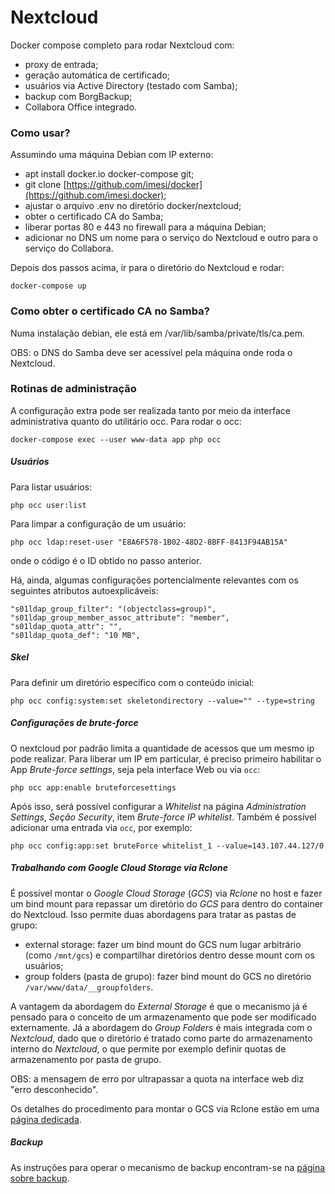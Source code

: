 # Nextcloud

Docker compose completo para rodar Nextcloud com:

  - proxy de entrada;
  - geração automática de certificado;
  - usuários via Active Directory (testado com Samba);
  - backup com BorgBackup;
  - Collabora Office integrado.

### Como usar?

Assumindo uma máquina Debian com IP externo:

  - apt install docker.io docker-compose git;
  - git clone [https://github.com/imesi/docker](https://github.com/imesi.docker);
  - ajustar o arquivo .env no diretório docker/nextcloud;
  - obter o certificado CA do Samba;
  - liberar portas 80 e 443 no firewall para a máquina Debian;
  - adicionar no DNS um nome para o serviço do Nextcloud e outro para o serviço do Collabora.

Depois dos passos acima, ir para o diretório do Nextcloud e rodar:

    docker-compose up

### Como obter o certificado CA no Samba?

Numa instalação debian, ele está em /var/lib/samba/private/tls/ca.pem.

OBS: o DNS do Samba deve ser acessível pela máquina onde roda o Nextcloud.

### Rotinas de administração

A configuração extra pode ser realizada tanto por meio da interface administrativa quanto do utilitário occ. Para rodar o occ:

    docker-compose exec --user www-data app php occ

##### Usuários

Para listar usuários:

    php occ user:list

Para limpar a configuração de um usuário:

    php occ ldap:reset-user "E8A6F578-1B02-48D2-8BFF-8413F94AB15A"

onde o código é o ID obtido no passo anterior.

Há, ainda, algumas configurações portencialmente relevantes com os seguintes atributos autoexplicáveis:

```
"s01ldap_group_filter": "(objectclass=group)",
"s01ldap_group_member_assoc_attribute": "member",
"s01ldap_quota_attr": "",
"s01ldap_quota_def": "10 MB",
```

##### Skel

Para definir um diretório específico com o conteúdo inicial:

    php occ config:system:set skeletondirectory --value="" --type=string

##### Configurações de brute-force

O nextcloud por padrão limita a quantidade de acessos que um mesmo ip pode realizar. Para liberar um IP em particular, é preciso primeiro habilitar o App _Brute-force settings_, seja pela interface Web ou via ``occ``:

    php occ app:enable bruteforcesettings

Após isso, será possível configurar a _Whitelist_ na página _Administration Settings_, _Seção Security_, item _Brute-force IP whitelist_. Também é possível adicionar uma entrada via `occ`, por exemplo:

    php occ config:app:set bruteForce whitelist_1 --value=143.107.44.127/0

##### Trabalhando com Google Cloud Storage via Rclone

É possível montar o *Google Cloud Storage* (*GCS*) via *Rclone* no host e fazer um bind mount para repassar um diretório do *GCS* para dentro do container do Nextcloud. Isso permite duas abordagens para tratar as pastas de grupo:

  - external storage: fazer um bind mount do GCS num lugar arbitrário (como `/mnt/gcs`) e compartilhar diretórios dentro desse mount com os usuários;
  - group folders (pasta de grupo): fazer bind mount do GCS no diretório `/var/www/data/__groupfolders`.

A vantagem da abordagem do _External Storage_ é que o mecanismo já é pensado para o conceito de um armazenamento que pode ser modificado externamente. Já a abordagem do _Group Folders_ é mais integrada com o _Nextcloud_, dado que o diretório é tratado como parte do armazenamento interno do _Nextcloud_, o que permite por exemplo definir quotas de armazenamento por pasta de grupo.

OBS: a mensagem de erro por ultrapassar a quota na interface web diz "erro desconhecido".

Os detalhes do procedimento para montar o GCS via Rclone estão em uma [página dedicada](rclone.md).

##### Backup
As instruções para operar o mecanismo de backup encontram-se na [página sobre backup](borg.md).
